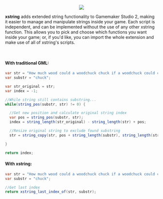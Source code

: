 <p align="center">
  <img src="https://i.imgur.com/g5cLwKw.png">
</p>

<b>xstring</b> adds extended string functionality to Gamemaker Studio 2, making it easier to manage and manipulate strings inside your game. Each script is independent, and can be implemented without the use of any other xstring function. This allows you to pick and choose which functions you want inside your game; or, if you'd like, you can import the whole extension and make use of all of xstring's scripts.

<br>

<h4>With traditional GML:</h4>

```c#
var str = "How much wood could a woodchuck chuck if a woodchuck could chuck wood?";
var substr = "chuck";

var str_original = str;
var index = -1;

//While string still contains substring...
while(string_pos(substr, str) != 0) {

  //Get new position and calculate original string index
  var pos = string_pos(substr, str);
  index = string_length(str_original) - string_length(str) + pos;

  //Resize original string to exclude found substring
  str = string_copy(str, pos + string_length(substr), string_length(str) - (pos + string_length(substr)) +  1);

}

return index;
```

<h4>With xstring:</h4>

```c#
var str = "How much wood could a woodchuck chuck if a woodchuck could chuck wood?";
var substr = "chuck";

//Get last index
return xstring_last_index_of(str, substr);
```
